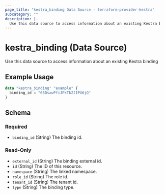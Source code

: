 ```yaml
---
page_title: "kestra_binding Data Source - terraform-provider-kestra"
subcategory: ""
description: |-
  Use this data source to access information about an existing Kestra binding
---
```


# kestra_binding (Data Source)

Use this data source to access information about an existing Kestra binding

## Example Usage

```terraform
data "kestra_binding" "example" {
  binding_id = "65DsawPfiJPkTkZJIPX6jQ"
}
```

<!-- schema generated by tfplugindocs -->
## Schema

### Required

- `binding_id` (String) The binding id.

### Read-Only

- `external_id` (String) The binding external id.
- `id` (String) The ID of this resource.
- `namespace` (String) The linked namespace.
- `role_id` (String) The role id.
- `tenant_id` (String) The tenant id.
- `type` (String) The binding type.
